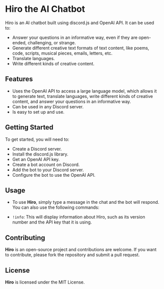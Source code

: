 # Hiro the AI Chatbot
Hiro is an AI chatbot built using discord.js and OpenAI API. It can be used to:

- Answer your questions in an informative way, even if they are open-ended, challenging, or strange.
- Generate different creative text formats of text content, like poems, code, scripts, musical pieces, emails, letters, etc.
- Translate languages.
- Write different kinds of creative content.

## Features
- Uses the OpenAI API to access a large language model, which allows it to generate text, translate languages, write different kinds of creative content, and answer your questions in an informative way.
- Can be used in any Discord server.
- Is easy to set up and use.

## Getting Started
To get started, you will need to:

- Create a Discord server.
- Install the discord.js library.
- Get an OpenAI API key.
- Create a bot account on Discord.
- Add the bot to your Discord server.
- Configure the bot to use the OpenAI API.

## Usage
- To use **Hiro**, simply type a message in the chat and the bot will respond. You can also use the following commands:

- `!info`: This will display information about Hiro, such as its version number and the API key that it is using.

## Contributing
**Hiro** is an open-source project and contributions are welcome. If you want to contribute, please fork the repository and submit a pull request.

## License
**Hiro** is licensed under the MIT License.
